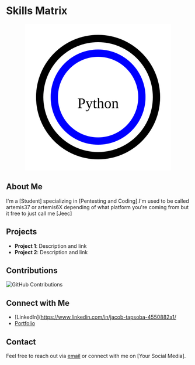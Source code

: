 
# Skills Matrix
<p align="center">
  <img src="skill_matrix.svg">
</p>

## About Me
I'm a [Student] specializing in [Pentesting and Coding].I'm used to be called artemis37 or artemis6X depending of what platform you're coming from but it free to just call me [Jeec]

## Projects
- **Project 1**: Description and link
- **Project 2**: Description and link

## Contributions
![GitHub Contributions](https://tryhackme.com/api/v2/badges/public-profile?userPublicId=1934526)

## Connect with Me
- [LinkedIn](https://www.linkedin.com/in/jacob-tapsoba-4550882a1/
- [Portfolio](https://chess-2d.vercel.app/)

## Contact
Feel free to reach out via  [email](artemis37hacker1@gmail.com) or connect with me on [Your Social Media].



